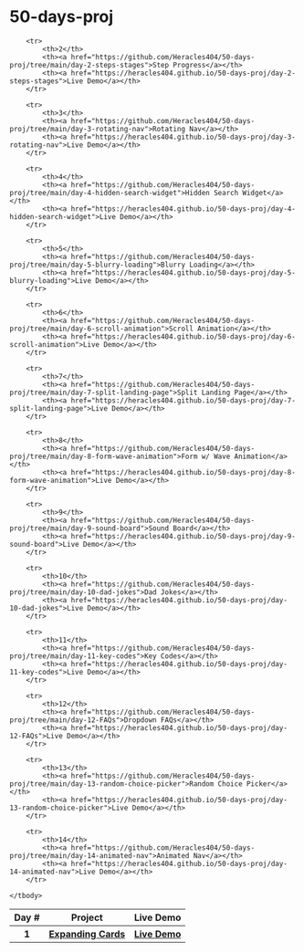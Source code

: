 # 50-days-proj
<table>
	<thead>
		<th>Day #</th>
		<th>Project</th>
		<th>Live Demo</th>
	</thead>
	<tbody>
		<tr>
			<th>1</th>
			<th><a href="https://github.com/Heracles404/50-days-proj/tree/main/day-1-expanding-cards">Expanding Cards</a></th>
			<th><a href="https://heracles404.github.io/50-days-proj/day-1-expanding-cards">Live Demo</a></th>
		</tr>
	
		<tr>
			<th>2</th>
			<th><a href="https://github.com/Heracles404/50-days-proj/tree/main/day-2-steps-stages">Step Progress</a></th>
			<th><a href="https://heracles404.github.io/50-days-proj/day-2-steps-stages">Live Demo</a></th>
		</tr>

		<tr>
			<th>3</th>
			<th><a href="https://github.com/Heracles404/50-days-proj/tree/main/day-3-rotating-nav">Rotating Nav</a></th>
			<th><a href="https://heracles404.github.io/50-days-proj/day-3-rotating-nav">Live Demo</a></th>
		</tr>

		<tr>
			<th>4</th>
			<th><a href="https://github.com/Heracles404/50-days-proj/tree/main/day-4-hidden-search-widget">Hidden Search Widget</a></th>
			<th><a href="https://heracles404.github.io/50-days-proj/day-4-hidden-search-widget">Live Demo</a></th>
		</tr>

		<tr>
			<th>5</th>
			<th><a href="https://github.com/Heracles404/50-days-proj/tree/main/day-5-blurry-loading">Blurry Loading</a></th>
			<th><a href="https://heracles404.github.io/50-days-proj/day-5-blurry-loading">Live Demo</a></th>
		</tr>

		<tr>
			<th>6</th>
			<th><a href="https://github.com/Heracles404/50-days-proj/tree/main/day-6-scroll-animation">Scroll Animation</a></th>
			<th><a href="https://heracles404.github.io/50-days-proj/day-6-scroll-animation">Live Demo</a></th>
		</tr>

		<tr>
			<th>7</th>
			<th><a href="https://github.com/Heracles404/50-days-proj/tree/main/day-7-split-landing-page">Split Landing Page</a></th>
			<th><a href="https://heracles404.github.io/50-days-proj/day-7-split-landing-page">Live Demo</a></th>
		</tr>

		<tr>
			<th>8</th>
			<th><a href="https://github.com/Heracles404/50-days-proj/tree/main/day-8-form-wave-animation">Form w/ Wave Animation</a></th>
			<th><a href="https://heracles404.github.io/50-days-proj/day-8-form-wave-animation">Live Demo</a></th>
		</tr>

		<tr>
			<th>9</th>
			<th><a href="https://github.com/Heracles404/50-days-proj/tree/main/day-9-sound-board">Sound Board</a></th>
			<th><a href="https://heracles404.github.io/50-days-proj/day-9-sound-board">Live Demo</a></th>
		</tr>

		<tr>
			<th>10</th>
			<th><a href="https://github.com/Heracles404/50-days-proj/tree/main/day-10-dad-jokes">Dad Jokes</a></th>
			<th><a href="https://heracles404.github.io/50-days-proj/day-10-dad-jokes">Live Demo</a></th>
		</tr>

		<tr>
			<th>11</th>
			<th><a href="https://github.com/Heracles404/50-days-proj/tree/main/day-11-key-codes">Key Codes</a></th>
			<th><a href="https://heracles404.github.io/50-days-proj/day-11-key-codes">Live Demo</a></th>
		</tr>

		<tr>
			<th>12</th>
			<th><a href="https://github.com/Heracles404/50-days-proj/tree/main/day-12-FAQs">Dropdown FAQs</a></th>
			<th><a href="https://heracles404.github.io/50-days-proj/day-12-FAQs">Live Demo</a></th>
		</tr>

		<tr>
			<th>13</th>
			<th><a href="https://github.com/Heracles404/50-days-proj/tree/main/day-13-random-choice-picker">Random Choice Picker</a></th>
			<th><a href="https://heracles404.github.io/50-days-proj/day-13-random-choice-picker">Live Demo</a></th>
		</tr>

		<tr>
			<th>14</th>
			<th><a href="https://github.com/Heracles404/50-days-proj/tree/main/day-14-animated-nav">Animated Nav</a></th>
			<th><a href="https://heracles404.github.io/50-days-proj/day-14-animated-nav">Live Demo</a></th>
		</tr>

	</tbody>
</table>
